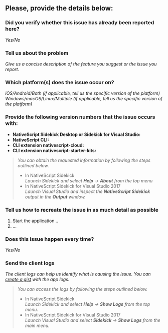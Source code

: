 ## Please, provide the details below:

### Did you verify whether this issue has already been reported here?
_Yes/No_

### Tell us about the problem
_Give us a concise description of the feature you suggest or the issue you report._

### Which platform(s) does the issue occur on?
_iOS/Android/Both (if applicable, tell us the specific version of the platform)_ <br/>
_Windows/macOS/Linux/Multiple (if applicable, tell us the specific version of the platform)_

### Provide the following version numbers that the issue occurs with:

- **NativeScript Sidekick Desktop or Sidekick for Visual Studio:** 
- **NativeScript CLI:** 
- **CLI extension nativescript-cloud:** 
- **CLI extension nativescript-starter-kits:** 

> _You can obtain the requested information by following the steps outlined below._
>
>* In NativeScript Sidekick <br/> _Launch Sidekick and select **Help** &#8594; **About** from the top menu_
>* In NativeScript Sidekick for Visual Studio 2017 <br/> _Launch Visual Studio and inspect the **NativeScript Sidekick** output in the **Output** window._ 

### Tell us how to recreate the issue in as much detail as possible
1. Start the application ..
2. ...

### Does this issue happen every time?
_Yes/No_

### Send the client logs
_The client logs can help us identify what is causing the issue. You can [create a gist](https://help.github.com/articles/creating-gists/) with the app logs._ 

>_You can access the logs by following the steps outlined below._
>
>* In NativeScript Sidekick <br/> _Launch Sidekick and select **Help** &#8594; **Show Logs** from the top menu._
>* In NativeScript Sidekick for Visual Studio 2017 <br/> _Launch Visual Studio and select **Sidekick** &#8594; **Show Logs** from the main menu._
 
